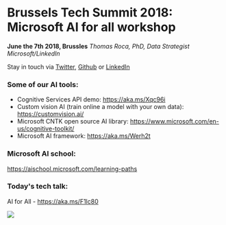 # Brussels Tech Summit 2018: Microsoft AI for all workshop
**June the 7th 2018, Brussles**
*Thomas Roca, PhD, Data Strategist Microsoft/LinkedIn*

Stay in touch via [Twitter](https://twitter.com/Thomas_Roca), [Github](https://github.com/ThomasRoca/) or [LinkedIn](https://www.linkedin.com/in/thomas-roca-43347484/)

### Some of our AI tools:
- Cognitive Services API demo: https://aka.ms/Xqc96i
- Custom vision AI (train online a model with your own data): https://customvision.ai/
- Microsoft CNTK open source AI library: https://www.microsoft.com/en-us/cognitive-toolkit/
- Microsoft AI framework: https://aka.ms/Werh2t

### Microsoft AI school:
https://aischool.microsoft.com/learning-paths

### Today's tech talk:
AI for All - https://aka.ms/F1lc80


![](http://datactivist.com/img/githubMic.png)
